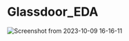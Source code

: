# Glassdoor_EDA
![Screenshot from 2023-10-09 16-16-11](https://github.com/Asif0401/Glassdoor_EDA/assets/84279029/692a0d58-c924-4ac5-9f1f-d25838ca6af2)
